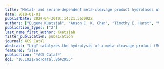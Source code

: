 ```yaml
---
title: "Metal- and serine-dependent meta-cleavage product hydrolases utilize similar nucleophile-activation strategies"
date: 2018-01-01
publishDate: 2020-04-30T01:14:21.563092Z
authors: ["Eugene Kuatsjah", "Anson C. K. Chan", "Timothy E. Hurst", "Victor Snieckus", "Michael E. P. Murphy", "Lindsay D. Eltis"]
publication_types: ["2"]
last_name_first_author: Kuatsjah
filter_publication: publication
journal: ACS Catal
abstract: "LigY catalyzes the hydrolysis of a meta-cleavage product (MCP), 4,11-dicarboxy-8-hydroxy-9-methoxy-2-hydroxy-6-oxo-6-phenylhexa-2,4-dienoate (DCHM-HOPDA), in the bacterial catabolism of lignin-derived biphenyl. Most characterized MCP hydrolases are serine-dependent, with hydrolysis proceeding via enol-keto tautomerization followed by an acyl-enzyme intermediate. In contrast, LigY is Zn2+-dependent, with hydrolysis proposed to proceed via tautomerization followed by formation of a gem-diol intermediate. Transient-state kinetic anal. of DCHM-HOPDA turnover revealed the formation of an intermediate possessing a bathochromically shifted spectrum (λmax = 508 nm), similar to that of the ESred intermediate obsd. during tautomerization in serine-dependent hydrolases. Neither the formation (1/τ1 ≈ 137 s-1) nor the decay (1/τ2 ≈ 23 s-1) of ESred was rate-limiting (kcat = 9.7 ± 0.3 s-1). Furthermore, the rate of ESred decay was 3.4-fold slower in deuterated buffer, suggesting a proton-transfer reaction consistent with substrate ketonization. LigY turned over 4-carboxy-HOPDA but not 4-methyl-HOPDA, suggesting that the carboxylate is essential for catalysis. Titrn. of LigY with 4-methyl-HOPDA yielded a species with a spectrum similar to that of ESred (Kd = 25 ± 1 μM). A 2.4-Å crystal structure of the LigY·4-methyl-HOPDA complex, which also had a spectrum like ESred, revealed the ligand coordinated to the Zn2+ in a bidentate manner via the 1-carboxylate and 2-oxo groups. Overall, the data support a mechanism in which the metallocenter primarily catalyzes substrate tautomerization and the water required for the hydrolytic half-reaction is activated in a substrate-assisted manner. This study provides insight into C-C bond hydrolases as well as the versatility of the catalytic machinery of metallohydrolases. [on SciFinder(R)]"
featured: false
publication: "*ACS Catal*"
doi: "10.1021/acscatal.8b02955"
---
```


